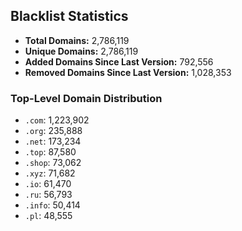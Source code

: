 ## Blacklist Statistics

- **Total Domains:** 2,786,119
- **Unique Domains:** 2,786,119
- **Added Domains Since Last Version:** 792,556
- **Removed Domains Since Last Version:** 1,028,353

### Top-Level Domain Distribution

-  `.com`: 1,223,902
-  `.org`: 235,888
-  `.net`: 173,234
-  `.top`: 87,580
-  `.shop`: 73,062
-  `.xyz`: 71,682
-  `.io`: 61,470
-  `.ru`: 56,793
-  `.info`: 50,414
-  `.pl`: 48,555
